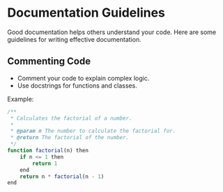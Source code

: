 # Documentation Guidelines

Good documentation helps others understand your code. Here are some guidelines for writing effective documentation.

## Commenting Code

- Comment your code to explain complex logic.
- Use docstrings for functions and classes.

Example:

```ts
/**
 * Calculates the factorial of a number.
 *
 * @param n The number to calculate the factorial for.
 * @return The factorial of the number.
 */
function factorial(n) then
    if n <= 1 then
        return 1
    end
    return n * factorial(n - 1)
end
```
